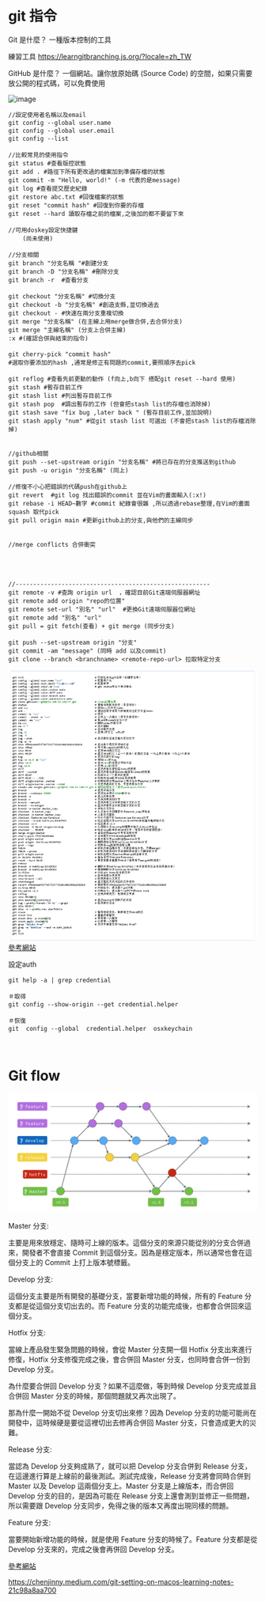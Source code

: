 # git 指令

Git 是什麼？
一種版本控制的工具

練習工具 
https://learngitbranching.js.org/?locale=zh_TW

GitHub 是什麼？
一個網站。讓你放原始碼 (Source Code) 的空間，如果只需要放公開的程式碼，可以免費使用


![image](https://user-images.githubusercontent.com/101848874/160342775-316e1e98-d4fd-4281-bf48-f297feb7d8fb.png)


```
//設定使用者名稱以及email
git config --global user.name
git config --global user.email
git config --list

//比較常見的使用指令
git status #查看版控狀態
git add . #路徑下所有更改過的檔案加到準備存檔的狀態
git commit -m "Hello, world!" (-m 代表的是message)
git log #查看提交歷史紀錄
git restore abc.txt #回復檔案的狀態
git reset "commit hash" #回復到你要的存檔
git reset --hard 讀取存檔之前的檔案,之後加的都不要留下來

//可用doskey設定快捷鍵
    (尚未使用)

//分支相關
git branch "分支名稱 "#創建分支
git branch -D "分支名稱" #刪除分支
git branch -r  #查看分支

git checkout "分支名稱" #切換分支
git checkout -b "分支名稱" #創造支縣,並切換過去
git checkout - #快速在兩分支重複切換
git merge "分支名稱" (在主線上用merge做合併,去合併分支)
git merge "主線名稱" (分支上合併主線)
:x #(確認合併與結束的指令)

git cherry-pick "commit hash" 
#選取你要添加的hash ,通常是修正有問題的commit,要照順序去pick

git reflog #查看先前更動的動作 (f向上,b向下 搭配git reset --hard 使用)
git stash #暫存目前工作
git stash list #列出暫存目前工作
git stash pop  #調出暫存的工作 (但會把stash list的存檔也消除掉)
git stash save "fix bug ,later back " (暫存目前工作,並加說明)
git stash apply "num" #從git stash list 可選出 (不會把stash list的存檔消除掉)


//github相關
git push --set-upstream origin "分支名稱" #將已存在的分支推送到github
git push -u origin "分支名稱" (同上)

//修復不小心把錯誤的代碼push在github上
git revert  #git log 找出錯誤的commit 並在Vim的畫面輸入(:x!) 
git rebase -i HEAD~數字 #commit 紀錄會很雜 ,所以透過rebase整理,在Vim的畫面 squash 取代pick
git pull origin main #更新github上的分支,與他們的主線同步


//merge conflicts 合併衝突




//-------------------------------------------------------
git remote -v #查詢 origin url  ，確認目前Git遠端伺服器網址
git remote add origin "repo的位置"
git remote set-url "別名" "url"  #更換Git遠端伺服器位網址
git remote add "別名" "url"
git pull = git fetch(查看) + git merge (同步分支)

git push --set-upstream origin "分支"
git commit -am "message" (同時 add 以及commit)
git clone --branch <branchname> <remote-repo-url> 拉取特定分支
```

![/git_command_list.png](./resources/git_command_list.png)
[參考網站](https://www.mit.edu/~amidi/teaching/data-science-tools/study-guide/engineering-productivity-tips/#working-with-bash)


設定auth
```
git help -a | grep credential

＃取得
git config --show-origin --get credential.helper

＃恢復
git  config --global  credential.helper  osxkeychain

```


<br>

# Git flow 

![/git_command_list.png](./resources/flow.png)

Master 分支:

主要是用來放穩定、隨時可上線的版本。這個分支的來源只能從別的分支合併過來，開發者不會直接 Commit 到這個分支。因為是穩定版本，所以通常也會在這個分支上的 Commit 上打上版本號標籤。

Develop 分支:

這個分支主要是所有開發的基礎分支，當要新增功能的時候，所有的 Feature 分支都是從這個分支切出去的。而 Feature 分支的功能完成後，也都會合併回來這個分支。

Hotfix 分支:

當線上產品發生緊急問題的時候，會從 Master 分支開一個 Hotfix 分支出來進行修復，Hotfix 分支修復完成之後，會合併回 Master 分支，也同時會合併一份到 Develop 分支。

為什麼要合併回 Develop 分支？如果不這麼做，等到時候 Develop 分支完成並且合併回 Master 分支的時候，那個問題就又再次出現了。

那為什麼一開始不從 Develop 分支切出來修？因為 Develop 分支的功能可能尚在開發中，這時候硬是要從這裡切出去修再合併回 Master 分支，只會造成更大的災難。

Release 分支:

當認為 Develop 分支夠成熟了，就可以把 Develop 分支合併到 Release 分支，在這邊進行算是上線前的最後測試。測試完成後，Release 分支將會同時合併到 Master 以及 Develop 這兩個分支上。Master 分支是上線版本，而合併回 Develop 分支的目的，是因為可能在 Release 分支上還會測到並修正一些問題，所以需要跟 Develop 分支同步，免得之後的版本又再度出現同樣的問題。

Feature 分支:

當要開始新增功能的時候，就是使用 Feature 分支的時候了。Feature 分支都是從 Develop 分支來的，完成之後會再併回 Develop 分支。

[參考網站](https://gitbook.tw/chapters/gitflow/why-need-git-flow)



https://chenjinny.medium.com/git-setting-on-macos-learning-notes-21c98a8aa700
